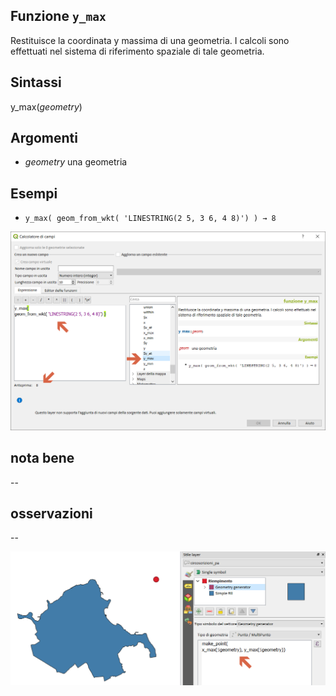 ## Funzione `y_max`

Restituisce la coordinata y massima di una geometria. I calcoli sono effettuati nel sistema di riferimento spaziale di tale geometria.

## Sintassi

y_max(_geometry_)

## Argomenti

* _geometry_ una geometria

## Esempi

* `y_max( geom_from_wkt( 'LINESTRING(2 5, 3 6, 4 8)') ) → 8`

<img src="/img/geometria/y_max/y_max1.png">

## nota bene

--

## osservazioni

--

<img src="/img/geometria/y_max/y_max2.png">